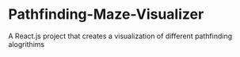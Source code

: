 # Pathfinding-Maze-Visualizer
A React.js project that creates a visualization of different pathfinding alogrithims
